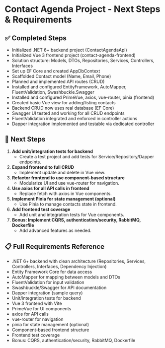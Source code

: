 # Contact Agenda Project - Next Steps & Requirements

## ✅ Completed Steps
- Initialized .NET 6+ backend project (ContactAgendaApi)
- Initialized Vue 3 frontend project (contact-agenda-frontend)
- Solution structure: Models, DTOs, Repositories, Services, Controllers, Interfaces
- Set up EF Core and created AppDbContext
- Scaffolded Contact model (Name, Email, Phone)
- Planned and implemented API routes (CRUD)
- Installed and configured EntityFramework, AutoMapper, FluentValidation, Swashbuckle.Swagger
- Installed and configured PrimeVue, axios, vue-router, pinia (frontend)
- Created basic Vue view for adding/listing contacts
- Backend CRUD now uses real database (EF Core)
- Swagger UI tested and working for all CRUD endpoints
- FluentValidation integrated and enforced in controller actions
- Dapper integration implemented and testable via dedicated controller

## 🚧 Next Steps
1. **Add unit/integration tests for backend**
   - Create a test project and add tests for Service/Repository/Dapper endpoints.
2. **Expand frontend to full CRUD**
   - Implement update and delete in Vue view.
3. **Refactor frontend to use component-based structure**
   - Modularize UI and use vue-router for navigation.
4. **Use axios for all API calls in frontend**
   - Replace fetch with axios in Vue components.
5. **Implement Pinia for state management (optional)**
   - Use Pinia to manage contacts state in frontend.
6. **Add frontend test coverage**
   - Add unit and integration tests for Vue components.
7. **Bonus: Implement CQRS, authentication/security, RabbitMQ, Dockerfile**
   - Add advanced features as needed.

## 📋 Full Requirements Reference
- .NET 6+ backend with clean architecture (Repositories, Services, Controllers, Interfaces, Dependency Injection)
- Entity Framework Core for data access
- AutoMapper for mapping between models and DTOs
- FluentValidation for input validation
- Swashbuckle/Swagger for API documentation
- Dapper integration (sample query)
- Unit/integration tests for backend
- Vue 3 frontend with Vite
- PrimeVue for UI components
- axios for API calls
- vue-router for navigation
- pinia for state management (optional)
- Component-based frontend structure
- Frontend test coverage
- Bonus: CQRS, authentication/security, RabbitMQ, Dockerfile
